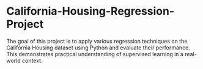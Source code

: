 # California-Housing-Regression-Project
The goal of this project is to apply various regression techniques on the California Housing dataset using Python and evaluate their performance. This demonstrates practical understanding of supervised learning in a real-world context.
